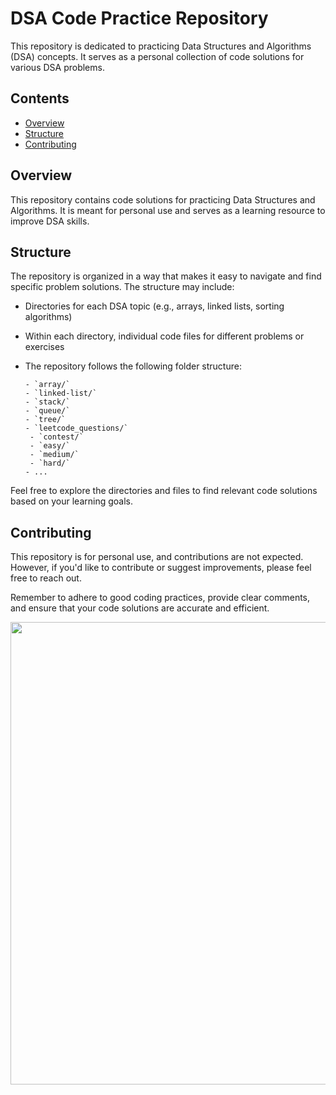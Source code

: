 # DSA Code Practice Repository

This repository is dedicated to practicing Data Structures and Algorithms (DSA) concepts. It serves as a personal collection of code solutions for various DSA problems.

## Contents

- [Overview](#overview)
- [Structure](#structure)
- [Contributing](#contributing)

## Overview

This repository contains code solutions for practicing Data Structures and Algorithms. It is meant for personal use and serves as a learning resource to improve DSA skills.

## Structure

The repository is organized in a way that makes it easy to navigate and find specific problem solutions. The structure may include:

- Directories for each DSA topic (e.g., arrays, linked lists, sorting algorithms)
- Within each directory, individual code files for different problems or exercises
- The repository follows the following folder structure:

      - `array/`
      - `linked-list/`
      - `stack/`
      - `queue/`
      - `tree/`
      - `leetcode_questions/`
       - `contest/`
       - `easy/`
       - `medium/`
       - `hard/`
      - ...




Feel free to explore the directories and files to find relevant code solutions based on your learning goals.

## Contributing

This repository is for personal use, and contributions are not expected. However, if you'd like to contribute or suggest improvements, please feel free to reach out.

Remember to adhere to good coding practices, provide clear comments, and ensure that your code solutions are accurate and efficient.





<p align="center">
<img src="https://media.giphy.com/media/13HgwGsXF0aiGY/giphy.gif" width="740"/>
</p>
